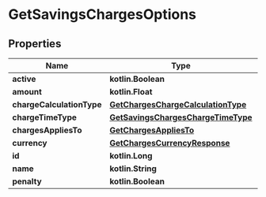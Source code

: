 
# GetSavingsChargesOptions

## Properties
| Name | Type | Description | Notes |
| ------------ | ------------- | ------------- | ------------- |
| **active** | **kotlin.Boolean** |  |  [optional] |
| **amount** | **kotlin.Float** |  |  [optional] |
| **chargeCalculationType** | [**GetChargesChargeCalculationType**](GetChargesChargeCalculationType.md) |  |  [optional] |
| **chargeTimeType** | [**GetSavingsChargesChargeTimeType**](GetSavingsChargesChargeTimeType.md) |  |  [optional] |
| **chargesAppliesTo** | [**GetChargesAppliesTo**](GetChargesAppliesTo.md) |  |  [optional] |
| **currency** | [**GetChargesCurrencyResponse**](GetChargesCurrencyResponse.md) |  |  [optional] |
| **id** | **kotlin.Long** |  |  [optional] |
| **name** | **kotlin.String** |  |  [optional] |
| **penalty** | **kotlin.Boolean** |  |  [optional] |



